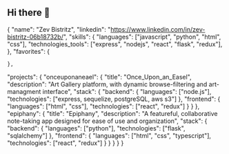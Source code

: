 ## Hi there 👋
<!--
**zev-b/zev-b** is a ✨ _special_ ✨ repository because its `README.md` (this file) appears on your GitHub profile.
Here are some ideas to get you started:
- 🔭 I’m currently working on ...
- 🌱 I’m currently learning ...
- 👯 I’m looking to collaborate on ...
- 🤔 I’m looking for help with ...
- 💬 Ask me about ...
- 📫 How to reach me: ...
- 😄 Pronouns: ...
- ⚡ Fun fact: ...
-->

{
"name": "Zev Bistritz",
"linkedin": "https://www.linkedin.com/in/zev-bistritz-06b18732b/",
"skills": {
    "languages": ["javascript", "python", "html", "css"],
    "technologies_tools": ["express", "nodejs", "react", "flask", "redux"],
    },
"favorites": {

    },
"projects": {
        "onceuponaneael": {
            "title": "Once_Upon_an_Easel",
            "description": "Art Gallery platform, with dynamic browse-filtering and art-managment interface",
            "stack": {
                "backend": {
                    "languages": ["node.js"],
                    "technologies": ["express, sequelize, postgreSQL, aws s3"]
                },
                "frontend": {
                    "languages": ["html", "css"],
                    "technologies": ["react", "redux"]
                }
            }
        },
        "epiphany": {
            "title": "Epiphany",
            "description": "A featureful, collaborative note-taking app designed for ease of use and organization",
            "stack": {
                "backend": {
                    "languages": ["python"],
                    "technologies": ["flask", "sqlalchemy"]
                },
                "frontend": {
                    "languages": ["html", "css", "typescript"],
                    "technologies": ["react", "redux"]
                }
            }
        }
    }
}

